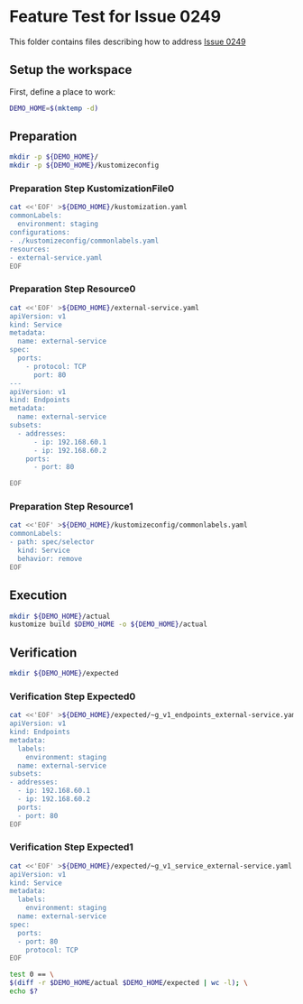 # Feature Test for Issue 0249


This folder contains files describing how to address [Issue 0249](https://github.com/kubernetes-sigs/kustomize/issues/0249)

## Setup the workspace

First, define a place to work:

<!-- @makeWorkplace @test -->
```bash
DEMO_HOME=$(mktemp -d)
```

## Preparation

<!-- @makeDirectories @test -->
```bash
mkdir -p ${DEMO_HOME}/
mkdir -p ${DEMO_HOME}/kustomizeconfig
```

### Preparation Step KustomizationFile0

<!-- @createKustomizationFile0 @test -->
```bash
cat <<'EOF' >${DEMO_HOME}/kustomization.yaml
commonLabels:
  environment: staging
configurations:
- ./kustomizeconfig/commonlabels.yaml
resources:
- external-service.yaml
EOF
```


### Preparation Step Resource0

<!-- @createResource0 @test -->
```bash
cat <<'EOF' >${DEMO_HOME}/external-service.yaml
apiVersion: v1
kind: Service
metadata:
  name: external-service
spec:
  ports:
    - protocol: TCP
      port: 80
---
apiVersion: v1
kind: Endpoints
metadata:
  name: external-service
subsets:
  - addresses:
      - ip: 192.168.60.1
      - ip: 192.168.60.2
    ports:
      - port: 80

EOF
```


### Preparation Step Resource1

<!-- @createResource1 @test -->
```bash
cat <<'EOF' >${DEMO_HOME}/kustomizeconfig/commonlabels.yaml
commonLabels:
- path: spec/selector
  kind: Service
  behavior: remove
EOF
```

## Execution

<!-- @build @test -->
```bash
mkdir ${DEMO_HOME}/actual
kustomize build $DEMO_HOME -o ${DEMO_HOME}/actual
```

## Verification

<!-- @createExpectedDir @test -->
```bash
mkdir ${DEMO_HOME}/expected
```


### Verification Step Expected0

<!-- @createExpected0 @test -->
```bash
cat <<'EOF' >${DEMO_HOME}/expected/~g_v1_endpoints_external-service.yaml
apiVersion: v1
kind: Endpoints
metadata:
  labels:
    environment: staging
  name: external-service
subsets:
- addresses:
  - ip: 192.168.60.1
  - ip: 192.168.60.2
  ports:
  - port: 80
EOF
```


### Verification Step Expected1

<!-- @createExpected1 @test -->
```bash
cat <<'EOF' >${DEMO_HOME}/expected/~g_v1_service_external-service.yaml
apiVersion: v1
kind: Service
metadata:
  labels:
    environment: staging
  name: external-service
spec:
  ports:
  - port: 80
    protocol: TCP
EOF
```


<!-- @compareActualToExpected @test -->
```bash
test 0 == \
$(diff -r $DEMO_HOME/actual $DEMO_HOME/expected | wc -l); \
echo $?
```

